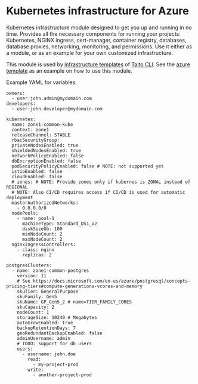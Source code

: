 # Kubernetes infrastructure for Azure

Kubernetes infrastructure module designed to get you up and running in no time. Provides all the necessary components for running your projects: Kubernetes, NGINX ingress, cert-manager, container registry, databases, database proxies, networking, monitoring, and permissions. Use it either as a module, or as an example for your own customized infrastructure.

This module is used by [infrastructure templates](https://taitounited.github.io/taito-cli/templates#infrastructure-templates) of [Taito CLI](https://taitounited.github.io/taito-cli/). See the [azure template](https://github.com/TaitoUnited/taito-templates/tree/master/infrastructure/azure/terraform) as an example on how to use this module.

Example YAML for variables:

```
owners:
  - user:john.admin@mydomain.com
developers:
  - user:john.developer@mydomain.com

kubernetes:
  name: zone1-common-kube
  context: zone1
  releaseChannel: STABLE
  rbacSecurityGroup:
  privateNodesEnabled: true
  shieldedNodesEnabled: true
  networkPolicyEnabled: false
  dbEncryptionEnabled: false
  podSecurityPolicyEnabled: false # NOTE: not supported yet
  istioEnabled: false
  cloudEnabled: false
  # zones: # NOTE: Provide zones only if kubernes is ZONAL instead of REGIONAL
  # NOTE: Also CI/CD requires access if CI/CD is used for automatic deployment
  masterAuthorizedNetworks:
    - 0.0.0.0/0
  nodePools:
    - name: pool-1
      machineType: Standard_DS1_v2
      diskSizeGb: 100
      minNodeCount: 2
      maxNodeCount: 2
  nginxIngressControllers:
    - class: nginx
      replicas: 2

postgresClusters:
  - name: zone1-common-postgres
    version: 11
    # See https://docs.microsoft.com/en-us/azure/postgresql/concepts-pricing-tiers#compute-generations-vcores-and-memory
    skuTier: GeneralPurpose
    skuFamily: Gen5
    skuName: GP_Gen5_2 # name=TIER_FAMILY_CORES
    skuCapacity: 2
    nodeCount: 1
    storageSize: 10240 # Megabytes
    autoGrowEnabled: true
    backupRetentionDays: 7
    geoRedundantBackupEnabled: false
    adminUsername: admin
    # TODO: support for db users
    users:
      - username: john.doe
        read:
          - my-project-prod
        write:
          - another-project-prod
```
